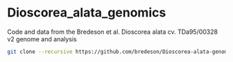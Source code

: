 # Dioscorea_alata_genomics
Code and data from the Bredeson et al. Dioscorea alata cv. TDa95/00328 v2 genome and analysis

```bash
git clone --recursive https://github.com/bredeson/Dioscorea-alata-genomics.git

```

